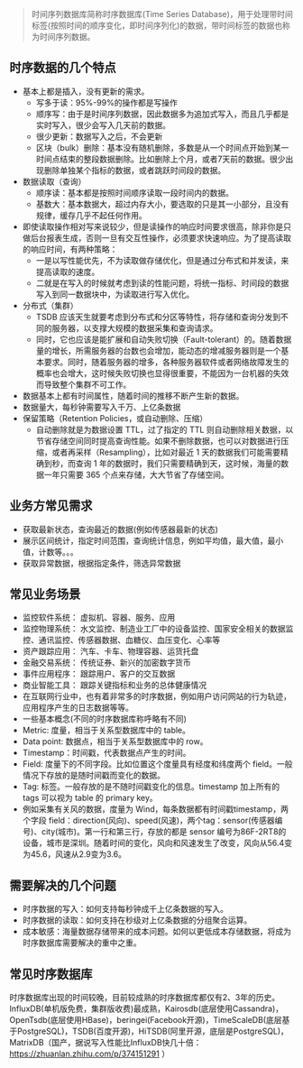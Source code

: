 > 时间序列数据库简称时序数据库(Time Series Database)，用于处理带时间标签(按照时间的顺序变化，即时间序列化)的数据，带时间标签的数据也称为时间序列数据。

## 时序数据的几个特点

- 基本上都是插入，没有更新的需求。
  - 写多于读：95%-99%的操作都是写操作
  - 顺序写：由于是时间序列数据，因此数据多为追加式写入，而且几乎都是实时写入，很少会写入几天前的数据。
  - 很少更新：数据写入之后，不会更新
  - 区块（bulk）删除：基本没有随机删除，多数是从一个时间点开始到某一时间点结束的整段数据删除。比如删除上个月，或者7天前的数据。很少出现删除单独某个指标的数据，或者跳跃时间段的数据。
- 数据读取（查询）
  - 顺序读：基本都是按照时间顺序读取一段时间内的数据。
  - 基数大：基本数据大，超过内存大小，要选取的只是其一小部分，且没有规律，缓存几乎不起任何作用。
- 即使读取操作相对写来说较少，但是读操作的响应时间要求很高，除非你是只做后台报表生成，否则一旦有交互性操作，必须要求快速响应。为了提高读取的响应时间，有两种策略：
  - 一是以写性能优先，不为读取做存储优化，但是通过分布式和并发读，来提高读取的速度。
  - 二就是在写入的时候就考虑到读的性能问题，将统一指标、时间段的数据写入到同一数据块中，为读取进行写入优化。
- 分布式（集群）
  - TSDB 应该天生就要考虑到分布式和分区等特性，将存储和查询分发到不同的服务器，以支撑大规模的数据采集和查询请求。
  - 同时，它也应该是能扩展和自动失败切换（Fault-tolerant）的。随着数据量的增长，所需服务器的台数也会增加，能动态的增减服务器则是一个基本要求。同时，随着服务器的增多，各种服务器软件或者网络故障发生的概率也会增大，这时候失败切换也显得很重要，不能因为一台机器的失效而导致整个集群不可工作。
- 数据基本上都有时间属性，随着时间的推移不断产生新的数据。
- 数据量大，每秒钟需要写入千万、上亿条数据
- 保留策略（Retention Policies，或自动删除、压缩）
  - 自动删除就是为数据设置 TTL，过了指定的 TTL 则自动删除相关数据，以节省存储空间同时提高查询性能。如果不删除数据，也可以对数据进行压缩，或者再采样（Resampling），比如对最近 1 天的数据我们可能需要精确到秒，而查询 1 年的数据时，我们只需要精确到天，这时候，海量的数据一年只需要 365 个点来存储，大大节省了存储空间。

## 业务方常见需求

- 获取最新状态，查询最近的数据(例如传感器最新的状态)
- 展示区间统计，指定时间范围，查询统计信息，例如平均值，最大值，最小值，计数等。。。
- 获取异常数据，根据指定条件，筛选异常数据

## 常见业务场景

- 监控软件系统： 虚拟机、容器、服务、应用
- 监控物理系统： 水文监控、制造业工厂中的设备监控、国家安全相关的数据监控、通讯监控、传感器数据、血糖仪、血压变化、心率等
- 资产跟踪应用： 汽车、卡车、物理容器、运货托盘
- 金融交易系统： 传统证券、新兴的加密数字货币
- 事件应用程序： 跟踪用户、客户的交互数据
- 商业智能工具： 跟踪关键指标和业务的总体健康情况
- 在互联网行业中，也有着非常多的时序数据，例如用户访问网站的行为轨迹，应用程序产生的日志数据等等。
- 一些基本概念(不同的时序数据库称呼略有不同)
- Metric: 度量，相当于关系型数据库中的 table。
- Data point: 数据点，相当于关系型数据库中的 row。
- Timestamp：时间戳，代表数据点产生的时间。
- Field: 度量下的不同字段。比如位置这个度量具有经度和纬度两个 field。一般情况下存放的是随时间戳而变化的数据。
- Tag: 标签。一般存放的是不随时间戳变化的信息。timestamp 加上所有的 tags 可以视为 table 的 primary key。
- 例如采集有关风的数据，度量为 Wind，每条数据都有时间戳timestamp，两个字段 field：direction(风向)、speed(风速)，两个tag：sensor(传感器编号)、city(城市)。第一行和第三行，存放的都是 sensor 编号为86F-2RT8的设备，城市是深圳。随着时间的变化，风向和风速发生了改变，风向从56.4变为45.6，风速从2.9变为3.6。

## 需要解决的几个问题

- 时序数据的写入：如何支持每秒钟成千上亿条数据的写入。
- 时序数据的读取：如何支持在秒级对上亿条数据的分组聚合运算。
- 成本敏感：海量数据存储带来的成本问题。如何以更低成本存储数据，将成为时序数据库需要解决的重中之重。

## 常见时序数据库

时序数据库出现的时间较晚，目前较成熟的时序数据库都仅有2、3年的历史。 InfluxDB(单机版免费，集群版收费)最成熟，Kairosdb(底层使用Cassandra)，OpenTsdb(底层使用HBase)，beringei(Facebook开源)，TimeScaleDB(底层基于PostgreSQL)，TSDB(百度开源)，HiTSDB(阿里开源，底层是PostgreSQL)，MatrixDB（国产，据说写入性能比InfluxDB快几十倍：https://zhuanlan.zhihu.com/p/374151291 ）